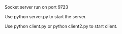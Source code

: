 Socket server run on port 9723

Use python server.py to start the server.

Use python client.py or python client2.py to start client.


